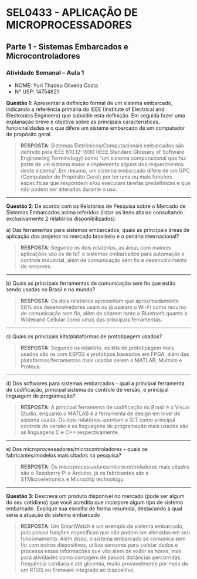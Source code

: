  # SEL0433 - APLICAÇÃO DE MICROPROCESSADORES

## Parte 1 - Sistemas Embarcados e Microcontroladores

###  Atividade Semanal – Aula 1

 - NOME: Yuri Thadeu Oliveira Costa   
 - N° USP: 14754821


**Questão 1**: Apresentar a definição formal de um sistema embarcado, indicando a referência primária do IEEE (Institute of Electrical and Electronics Engineers) que subsidie esta definição. Em seguida fazer uma explanação breve e objetiva sobre as principais características, funcionalidades e o que difere um sistema embarcado de um computador de propósito geral.

>**RESPOSTA**: Sistemas Eletrônicos/Computacionais embarcados são definido pela IEEE 610.12-1990 (IEEE Standard Glossary of Software Engineering Terminology) como “um sistema computacional que faz parte de um sistema maior e implementa alguns dos requerimentos deste sistema”. Em resumo, um sistema embarcado difere de um GPC (Computador de Propósito Geral) por ter uma ou mais funções especificas que respondem e/ou executam tarefas predefinidas e que não podem ser alteradas durante o uso.

***

**Questão 2**: De acordo com os Relatórios de Pesquisa sobre o Mercado de Sistemas Embarcados
acima referidos (listar os itens abaixo consultando exclusivamente 2 relatórios
disponibilizados):

a) Das ferramentas para sistemas embarcados, quais as principais áreas de aplicação dos projetos no mercado brasileiro e o cenário internacional?

>**RESPOSTA**: Segundo os dois relatórios, as áreas com maiores aplicações são os de IoT e sistemas embarcados para automação e controle industrial, além de comunicação sem fio e desenvolvimento de sensores.

***

b) Quais as principais ferramentas de comunicação sem fio que estão sendo
usadas no Brasil e no mundo?

>**RESPOSTA**: Os dois relatórios apresentam que aproximadamente 58% dos desenvolvedores usam ou já usaram o Wi-Fi como recurso de comunicação sem fio, além de citarem tanto o Bluetooth quanto a Wideband Cellular como umas das principais ferramentas.

***

c) Quais os principais kits/plataformas de prototipagem usados?

>**RESPOSTA**: Segundo os relatório, os kits de prototipagem mais usados são os com ESP32 e protótipos baseados em FPGA, além das plataformas/ferramentas mais usadas serem o MATLAB, Multsim e Proteus.

***

d) Dos softwares para sistemas embarcados - qual a principal ferramenta de
codificação, principal sistema de controle de versão, e principal linguagem de
programação?

>**RESPOSTA**: A principal ferramenta de codificação no Brasil é o Visual Studio, enquanto o MATLAB é a ferramenta de design em nível de sistema usada. Os dois relatórios apontam o GIT como principal controle de versão e as linguagens de programação mais usadas são as linguagens C e C++ respectivamente.

***

e) Dos microprocessadores/microcontroladores – quais os fabricantes/modelos
mais citados na pesquisa?

>**RESPOSTA**: Os microprocessadores/microcontroladores mais citados são o Raspberry Pi e Arduino, já os fabricantes são a STMicroeletronics e Microchip technology.

***

**Questão 3**: Descreva um produto disponível no mercado (pode ser algum do seu cotidiano) que
você acredita que incorpore algum tipo de sistema embarcado. Explique sua escolha de
forma resumida, destacando a qual seria a atuação do sistema embarcado

>**RESPOSTA**: Um SmartWatch é um exemplo de sistema embarcado, pois possui funções específicas que não podem ser alteradas em seu funcionamento. Além disso, o sistema embarcado se comunica sem fio com outros dispositivos, utiliza sensores para coletar dados e processa essas informações que vão além de exibir as horas, mas para atividades como contagem de passos distâncias percorridas, frequência cardíaca e até glicemia, muito provavelmente por meio de um RTOS ou firmware integrado ao dispositivo.